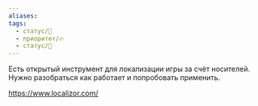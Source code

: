 ```yaml
---
aliases: 
tags:
  - статус/🌱
  - приоритет/🔥
  - статус/💬
---
```

Есть открытый инструмент для локализации игры за счёт носителей. Нужно разобраться как работает и попробовать применить.

https://www.localizor.com/